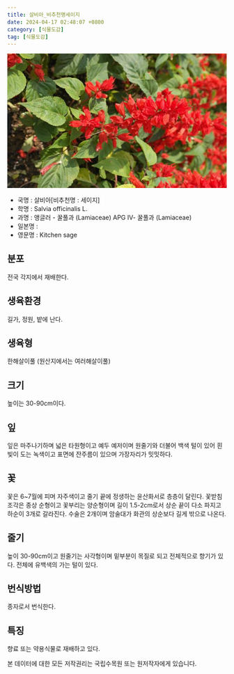 ```yaml
---
title: 살비아_비추천명세이지
date: 2024-04-17 02:48:07 +0800
category: [식물도감]
tag: [식물도감]
---
```




![살비아[비추천명 : 세이지]](/assets/img/fileUpload/plants/basic/Labiatae/Salvia/18290/18290_20160728160300391files_th2.jpg)
- 국명 : 살비아[비추천명 : 세이지]
- 학명 : Salvia officinalis L.
- 과명 : 앵글러 - 꿀풀과 (Lamiaceae) APG Ⅳ- 꿀풀과 (Lamiaceae)
- 일본명 : 
- 영문명 : Kitchen sage


## 분포
전국 각지에서 재배한다.
## 생육환경
길가, 정원, 밭에 난다.
## 생육형
한해살이풀 (원산지에서는 여러해살이풀)
## 크기
높이는 30-90cm이다.
## 잎
잎은 마주나기하며 넓은 타원형이고 예두 예저이며 원줄기와 더불어 백색 털이 있어 흰빛이 도는 녹색이고 표면에 잔주름이 있으며 가장자리가 밋밋하다.
## 꽃
꽃은 6~7월에 피며 자주색이고 줄기 끝에 정생하는 윤산화서로 층층이 달린다. 꽃받침조각은 종상 순형이고 꽃부리는 양순형이며 길이 1.5-2cm로서 상순 끝이 다소 파지고 하순이 3개로 갈라진다. 수술은 2개이며 암술대가 화관의 상순보다 길게 밖으로 나온다.
## 줄기
높이 30-90cm이고 원줄기는 사각형이며 밑부분이 목질로 되고 전체적으로 향기가 있다. 전체에 유백색의 가는 털이 있다.
## 번식방법
종자로서 번식한다.
## 특징
향료 또는 약용식물로 재배하고 있다.






본 데이터에 대한 모든 저작권리는 국립수목원 또는 원저작자에게 있습니다.
